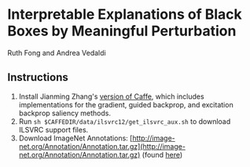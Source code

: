 # Interpretable Explanations of Black Boxes by Meaningful Perturbation
Ruth Fong and Andrea Vedaldi

## Instructions
1. Install Jianming Zhang's [version of Caffe](https://github.com/jimmie33/Caffe-ExcitationBP), which includes implementations for the gradient, guided backprop, and excitation backprop saliency methods.
2. Run `sh $CAFFEDIR/data/ilsvrc12/get_ilsvrc_aux.sh` to download ILSVRC support files.
3. Download ImageNet Annotations: [http://image-net.org/Annotation/Annotation.tar.gz](http://image-net.org/Annotation/Annotation.tar.gz) (found [here](http://image-net.org/download-bboxes))
